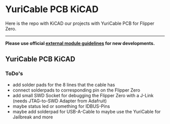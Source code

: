 # YuriCable PCB KiCAD

Here is the repo with KiCAD our projects with YuriCable PCB for Flipper Zero.

---

**Please use official [external module guidelines](https://docs.flipperzero.one/ru/development/ext-modules) for new developments.**

## YuriCable PCB KiCAD

### ToDo's
* add solder pads for the 8 lines that the cable has
* connect solderpads to corresponding pin on the Flipper Zero
* add small SWD Socket for debugging the Flipper Zero with a J-Link (needs JTAG-to-SWD Adapter from Adafruit)
* maybe status led or something for IDBUS-Pins
* maybe add solderpad for USB-A-Cable to maybe use the YuriCable for Jailbreak and more